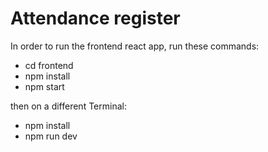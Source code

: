 # Attendance register

In order to run the frontend react app, run these commands:

- cd frontend
- npm install
- npm start

then on a different Terminal:

- npm install
- npm run dev
